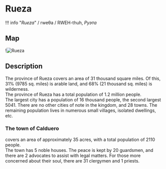 # Rueza

!!! info "*Rueza*"
    / rweθa / RWEH-thuh, *Руэта*

## Map

!![Rueza](/img/rueza.jpg)

## Description

The province of Rueza covers an area of 31 thousand square miles. Of this, 31% (9785 sq. miles) is arable land, and 68% (21 thousand sq. miles) is wilderness.  
The province of Rueza has a total population of 1.2 million people.  
The largest city has a population of 16 thousand people, the second largest 5041. There are no other cities of note in the kingdom, and 28 towns. The remaining population lives in numerous small villages, isolated dwellings, etc.

### The town of Calduero
covers an area of approximately 35 acres, with a total population of 2110 people.  
The town has 5 noble houses. The peace is kept by 20 guardsmen, and there are 2 advocates to assist with legal matters. For those more concerned about their soul, there are 31 clergymen and 1 priests.
